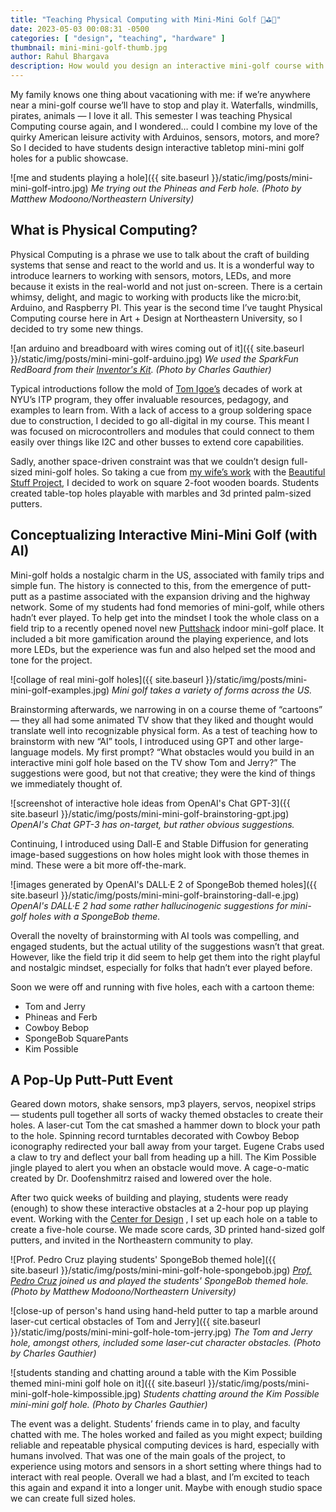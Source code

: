 ```yaml
---
title: "Teaching Physical Computing with Mini-Mini Golf 🤖⛳️🎉"
date: 2023-05-03 00:08:31 -0500
categories: [ "design", "teaching", "hardware" ]
thumbnail: mini-mini-golf-thumb.jpg
author: Rahul Bhargava
description: How would you design an interactive mini-golf course with sensors and motors? Earlier this year students in my Physical Computing class explored this fun question. Read more and see some photos of the prototypes they created.
---
```


My family knows one thing about vacationing with me: if we’re anywhere near a mini-golf course we’ll have to stop and play it. Waterfalls, windmills, pirates, animals — I love it all. This semester I was teaching Physical Computing course again, and I wondered… could I combine my love of the quirky American leisure activity with Arduinos, sensors, motors, and more? So I decided to have students design interactive tabletop mini-mini golf holes for a public showcase.

![me and students playing a hole]({{ site.baseurl }}/static/img/posts/mini-mini-golf-intro.jpg)
*Me trying out the Phineas and Ferb hole. (Photo by Matthew Modoono/Northeastern University)*

## What is Physical Computing?

Physical Computing is a phrase we use to talk about the craft of building systems that sense and react to the world and us. It is a wonderful way to introduce learners to working with sensors, motors, LEDs, and more because it exists in the real-world and not just on-screen. There is a certain whimsy, delight, and magic to working with products like the micro:bit, Arduino, and Raspberry PI. This year is the second time I’ve taught Physical Computing course here in Art + Design at Northeastern University, so I decided to try some new things.

![an arduino and breadboard with wires coming out of it]({{ site.baseurl }}/static/img/posts/mini-mini-golf-arduino.jpg)
*We used the SparkFun RedBoard from their [Inventor's Kit](https://www.sparkfun.com/products/retired/11227). (Photo by Charles Gauthier)*

Typical introductions follow the mold of [Tom Igoe’s](https://tigoe.com/) decades of work at NYU’s ITP program, they offer invaluable resources, pedagogy, and examples to learn from. With a lack of access to a group soldering space due to construction, I decided to go all-digital in my course. This meant I was focused on microcontrollers and modules that could connect to them easily over things like I2C and other busses to extend core capabilities.

Sadly, another space-driven constraint was that we couldn’t design full-sized mini-golf holes. So taking a cue from [my wife’s work](https://www.instagram.com/studio_b63/) with the [Beautiful Stuff Project](https://thebeautifulstuffproject.org), I decided to work on square 2-foot wooden boards. Students created table-top holes playable with marbles and 3d printed palm-sized putters. 

## Conceptualizing Interactive Mini-Mini Golf (with AI)

Mini-golf holds a nostalgic charm in the US, associated with family trips and simple fun. The history is connected to this, from the emergence of putt-putt as a pastime associated with the expansion driving and the highway network. Some of my students had fond memories of mini-golf, while others hadn’t ever played. To help get into the mindset I took the whole class on a field trip to a recently opened novel new [Puttshack](http://puttshack.com) indoor mini-golf place. It included a bit more gamification around the playing experience, and lots more LEDs, but the experience was fun and also helped set the mood and tone for the project.

![collage of real mini-golf holes]({{ site.baseurl }}/static/img/posts/mini-mini-golf-examples.jpg)
*Mini golf takes a variety of forms across the US.*

Brainstorming afterwards, we narrowing in on a course theme of “cartoons” — they all had some animated TV show that they liked and thought would translate well into recognizable physical form.  As a test of teaching how to brainstorm with new “AI” tools, I introduced using GPT and other large-language models. My first prompt? “What obstacles would you build in an interactive mini golf hole based on the TV show Tom and Jerry?” The suggestions were good, but not that creative; they were the kind of things we immediately thought of.

![screenshot of interactive hole ideas from OpenAI's Chat GPT-3]({{ site.baseurl }}/static/img/posts/mini-mini-golf-brainstoring-gpt.jpg)
*OpenAI's Chat GPT-3 has on-target, but rather obvious suggestions.*

Continuing, I introduced using Dall-E and Stable Diffusion for generating image-based suggestions on how holes might look with those themes in mind. These were a bit more off-the-mark.

![images generated by OpenAI's DALL·E 2 of SpongeBob themed holes]({{ site.baseurl }}/static/img/posts/mini-mini-golf-brainstoring-dall-e.jpg)
*OpenAI's DALL·E 2 had some rather hallucinogenic suggestions for mini-golf holes with a SpongeBob theme.*

Overall the novelty of brainstorming with AI tools was compelling, and engaged students, but the actual utility of the suggestions wasn’t that great. However, like the field trip it did seem to help get them into the right playful and nostalgic mindset, especially for folks that hadn’t ever played before.

Soon we were off and running with five holes, each with a cartoon theme:
* Tom and Jerry
* Phineas and Ferb
* Cowboy Bebop
* SpongeBob SquarePants
* Kim Possible

## A Pop-Up Putt-Putt Event
Geared down motors, shake sensors, mp3 players, servos, neopixel strips — students pull together all sorts of wacky themed obstacles to create their holes. A laser-cut Tom the cat smashed a hammer down to block your path to the hole. Spinning record turntables decorated with Cowboy Bebop iconography redirected your ball away from your target.  Eugene Crabs used a claw to try and deflect your ball from heading up a hill. The Kim Possible jingle played to alert you when an obstacle would move. A cage-o-matic created by Dr. Doofenshmitrz raised and lowered over the hole.

After two quick weeks of building and playing, students were ready (enough) to show these interactive obstacles at a 2-hour pop up playing event. Working with the [Center for Design](https://camd.northeastern.edu/center-for-design/) , I set up each hole on a table to create a five-hole course. We made score cards, 3D printed hand-sized golf putters, and invited in the Northeastern community to play.

![Prof. Pedro Cruz playing students' SpongeBob themed hole]({{ site.baseurl }}/static/img/posts/mini-mini-golf-hole-spongebob.jpg)
*[Prof. Pedro Cruz](https://pmcruz.com) joined us and played the students' SpongeBob themed hole. (Photo by Matthew Modoono/Northeastern University)*

![close-up of person's hand using hand-held putter to tap a marble around laser-cut certical obstacles of Tom and Jerry]({{ site.baseurl }}/static/img/posts/mini-mini-golf-hole-tom-jerry.jpg)
*The Tom and Jerry hole, amongst others, included some laser-cut character obstacles. (Photo by Charles Gauthier)*

![students standing and chatting around a table with the Kim Possible themed mini-mini golf hole on it]({{ site.baseurl }}/static/img/posts/mini-mini-golf-hole-kimpossible.jpg)
*Students chatting around the Kim Possible mini-mini golf hole. (Photo by Charles Gauthier)*

The event was a delight. Students’ friends came in to play, and faculty chatted with me. The holes worked and failed as you might expect; building reliable and repeatable physical computing devices is hard, especially with humans involved. That was one of the main goals of the project, to experience using motors and sensors in a short setting where things had to interact with real people. Overall we had a blast, and I’m excited to teach this again and expand it into a longer unit. Maybe with enough studio space we can create full sized holes.
